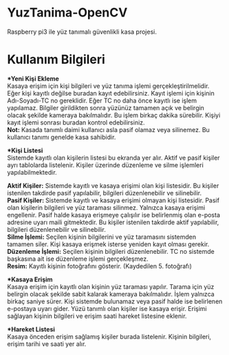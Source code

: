 # YuzTanima-OpenCV
 Raspberry pi3 ile yüz tanımalı güvenlikli kasa projesi.


# Kullanım Bilgileri
<b>*Yeni Kişi Ekleme</b> <br>
Kasaya erişim için kişi bilgileri ve yüz tanıma işlemi gerçekleştirilmelidir. Eğer kişi kayıtlı değilse buradan kayıt edebilirsiniz. Kayıt işlemi için kişinin Adı-Soyadı-TC no gereklidir. Eğer TC no daha önce kayıtlı ise işlem yapılamaz. Bilgiler girildikten sonra yüzünüz tamamen açık ve belirgin olacak şekilde kameraya bakılmalıdır. Bu işlem birkaç dakika sürebilir. Kişiyi kayıt işlemi sonrası buradan kontrol edebilirsiniz.<br>
<b>Not:</b> Kasada tanımlı daimi kullanıcı asla pasif olamaz veya silinemez. Bu kullanıcı tanımı genelde kasa sahibidir.


<b>*Kişi Listesi</b><br>
Sistemde kayıtlı olan kişilerin listesi bu ekranda yer alır. Aktif ve pasif kişiler ayrı tablolarda listelenir. Kişiler üzerinde düzenleme ve silme işlemleri yapılabilmektedir.

<b>Aktif Kişiler:</b> Sistemde kayıtlı ve kasaya erişimi olan kişi listesidir. Bu kişiler istenilen takdirde pasif yapılabilir, bilgileri düzenlenebilir ve silinebilir.
<br>
<b>Pasif Kişiler: </b>Sistemde kayıtlı ve kasaya erişimi olmayan kişi listesidir. Pasif olan kişilerin bilgileri ve yüz taraması silinmez. Yalnızca kasaya erişimi engellenir. Pasif halde kasaya erişmeye çalışılır ise belirlenmiş olan e-posta adresine uyarı maili gitmektedir. Bu kişiler istenilen takdirde aktif yapılabilir, bilgileri düzenlenebilir ve silinebilir.
<br>
<b>Silme İşlemi:</b> Seçilen kişinin bilgilerini ve yüz taramasını sistemden tamamen siler. Kişi kasaya erişmek isterse yeniden kayıt olması gerekir.
<br>
<b>Düzenleme İşlemi:</b> Seçilen kişinin bilgileri düzenlenebilir. TC no sistemde başkasına ait ise düzenleme işlemi gerçekleşmez.
<br>
<b>Resim:</b> Kayıtlı kişinin fotoğrafını gösterir. (Kaydedilen 5. fotoğrafı)
<br>

<b>*Kasaya Erişim</b><br>
Kasaya erişim için kayıtlı olan kişinin yüz taraması yapılır. Tarama için yüz belirgin olacak şekilde sabit kalarak kameraya bakılmalıdır. İşlem yalnızca birkaç saniye sürer. Kişi sistemde bulunamaz veya pasif halde ise belirlenen e-postaya uyarı gider. Yüzü tanımlı olan kişiler ise kasaya erişir. Erişimi sağlayan kişinin bilgileri ve erişim saati hareket listesine eklenir.


<b>*Hareket Listesi</b><br>
Kasaya önceden erişim sağlamış kişiler burada listelenir. Kişinin bilgileri, erişim tarihi ve saati yer alır.


